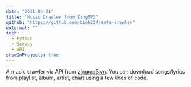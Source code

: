 ```yaml
---
date: "2021-04-21"
title: "Music Crawler from ZingMP3"
github: "https://github.com/binh234/data-crawler"
external: ""
tech:
  - Python
  - Scrapy
  - API
showInProjects: true
---
```


A music crawler via API from [zingmp3.vn](zingmp3.vn). You can download songs/lyrics from playlist, album, artist, chart using a few lines of code. 

